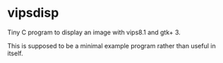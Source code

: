 # vipsdisp

Tiny C program to display an image with vips8.1 and gtk+ 3.

This is supposed to be a minimal example program rather than useful in itself.


